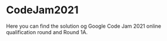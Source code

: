 # CodeJam2021
Here you can find the solution og Google Code Jam 2021 online qualification round and Round 1A.
